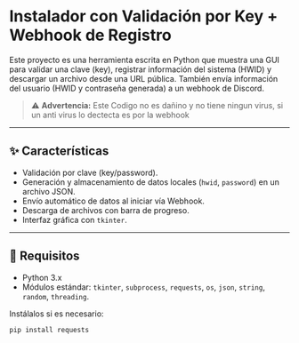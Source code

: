 # Instalador con Validación por Key + Webhook de Registro

Este proyecto es una herramienta escrita en Python que muestra una GUI para validar una clave (key), registrar información del sistema (HWID) y descargar un archivo desde una URL pública. También envía información del usuario (HWID y contraseña generada) a un webhook de Discord.

> ⚠️ **Advertencia:** Este Codigo no es dañino y no tiene ningun virus, si un anti virus lo dectecta es por la webhook

---

## ✨ Características

- Validación por clave (key/password).
- Generación y almacenamiento de datos locales (`hwid`, `password`) en un archivo JSON.
- Envío automático de datos al iniciar vía Webhook.
- Descarga de archivos con barra de progreso.
- Interfaz gráfica con `tkinter`.

---

## 🔧 Requisitos

- Python 3.x
- Módulos estándar: `tkinter`, `subprocess`, `requests`, `os`, `json`, `string`, `random`, `threading`.

Instálalos si es necesario:

```bash
pip install requests
